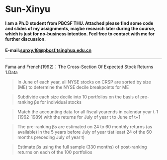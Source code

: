 # Sun-Xinyu
#### I am a Ph.D student from PBCSF THU. Attached please find some code and slides of my assignments, maybe research later during the course, which is just for no-business intention. Feel free to contact with me for further discussion.
#### E-mail:sunxy.18@pbcsf.tsinghua.edu.cn
********************************
Fama and French(1992)：The Cross-Section Of Expected Stock Returns
1.Data
>In June of each year, all NYSE stocks on CRSP are sorted by size (ME) to determine the NYSE decile breakpoints for ME

>Subdivide each size decile into 10 portfolios on the basis of pre-ranking βs for individual stocks

>Match the accounting data for all fiscal yearends in calendar year t-1 (1962-1989) with the returns for July of year t to June of t+1

>The pre-ranking βs are estimated on 24 to 60 monthly returns (as available) in the 5 years before July of year t(at least 24 of the 60 months preceding July of year t)

>Estimate βs using the full sample (330 months) of post-ranking returns on each of the 100 portfolios
